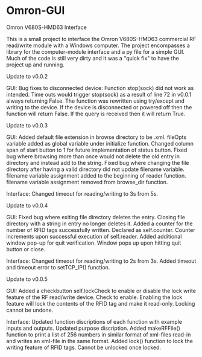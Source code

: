 # Omron-GUI
Omron V680S-HMD63 Interface

This is a small project to interface the Omron V680S-HMD63 commercial RF read/write module with a Windows computer. The project encompasses
a library for the computer-module interface and a py file for a simple GUI. Much of the code is still very dirty and it was a "quick fix"
to have the project up and running. 

Update to v0.0.2

GUI:
Bug fixes to disconnected device:
Function stop(sock) did not work as intended. Time outs would trigger stop(sock) as a result of line 72 in v0.0.1 always returning
False. The function was rewritten using try/except and writing to the device. If the device is disconnected or powered off then the 
function will return False. If the query is received then it will return True.

Update to v0.0.3
  
GUI:
Added default file extension in browse directory to be .xml. fileOpts variable added as global variable under initialize function.
Changed column span of start button to 1 for future implementation of status button.
Fixed bug where browsing more than once would not delete the old entry in directory and instead add to the string.
Fixed bug where changing the file directory after having a valid directory did not update filename variable. filename variable 
assignment added to the beginning of reader function. filename variable assignment removed from browse_dir function.

Interface:
Changed timeout for reading/writing to 3s from 5s.

Update to v0.0.4

GUI:
Fixed bug where exiting file directory deletes the entry. Closing file directory with a string in entry no longer deletes it. 
Added a counter for the number of RFID tags successfully written. Declared as self.counter. Counter increments upon successful
execution of self.reader.
Added additional window pop-up for quit verification. Window pops up upon hitting quit button or close.

Interface:
Changed timeout for reading/writing to 2s from 3s.
Added timeout and timeout error to setTCP_IP() function.

Update to v0.0.5

GUI:
Added a checkbutton self.lockCheck to enable or disable the lock write feature of the RF read/write device. Check to enable. Enabling the lock feature will lock the contents of the RFID tag and make it read-only. Locking cannot be undone. 

Interface:
Updated function discriptions of each function with example inputs and outputs.
Updated purpose discription.
Added makeRFFile() function to print a list of 256 numbers in similar format of xml-files read-in and writes an xml-file in the same format.
Added lock() function to lock the writing feature of RFID tags. Cannot be unlocked once locked.

